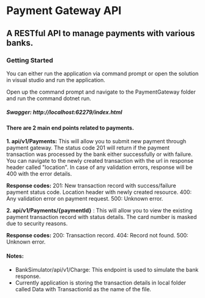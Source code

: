 # Payment Gateway API

## A RESTful API to manage payments with various banks.

### Getting Started

  You can either run the application via command prompt or open the solution in visual studio and run the application.

  Open up the command prompt and navigate to the PaymentGateway folder and run the command dotnet run. 

##### Swagger: http://localhost:62279/index.html

#### There are 2 main end points related to payments.

**1. api/v1/Payments:** This will allow you to submit new payment through payment gateway. The status code 201 will return if the payment transaction was processed by the bank either successfully or with failure. You can navigate to the newly created transaction with the url in response header called "location". In case of any validation errors, response will be 400 with the error details.

**Response codes:**
     201: New transaction record with success/failure payment status code. Location header with newly created resource.
     400: Any validation error on payment request.
     500: Unknown error.

**2. api/v1/Payments/{paymentId}** : This will allow you to view the existing payment transaction record with status details. The card number is masked due to security reasons.

**Response codes:**
     200: Transaction record.
     404: Record not found.
     500: Unknown error.

#### Notes:
  * BankSimulator/api/v1/Charge: This endpoint is used to simulate the bank response.
  * Currently application is storing the transaction details in local folder called Data with TransactionId as the name of the file.
